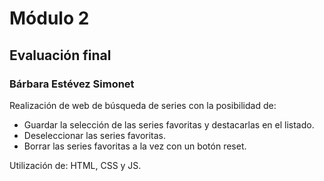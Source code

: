 # Módulo 2

## Evaluación final

### Bárbara Estévez Simonet

Realización de web de búsqueda de series con la posibilidad de:
- Guardar la selección de las series favoritas y destacarlas en el listado.
- Deseleccionar las series favoritas.
- Borrar las series favoritas a la vez con un botón reset.

Utilización de: HTML, CSS y JS.